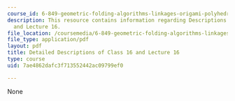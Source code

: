 ```yaml
---
course_id: 6-849-geometric-folding-algorithms-linkages-origami-polyhedra-fall-2012
description: This resource contains information regarding Descriptions of Class 16
  and Lecture 16.
file_location: /coursemedia/6-849-geometric-folding-algorithms-linkages-origami-polyhedra-fall-2012/7ae4862dafc3f713552442ac09799ef0_MIT6_849F12_desc16.pdf
file_type: application/pdf
layout: pdf
title: Detailed Descriptions of Class 16 and Lecture 16
type: course
uid: 7ae4862dafc3f713552442ac09799ef0

---
```

None